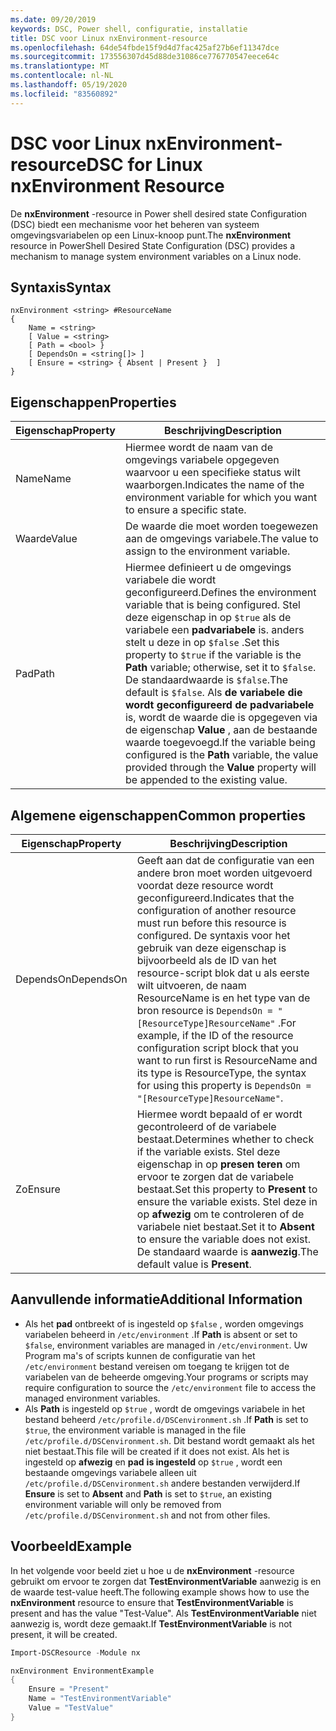 ```yaml
---
ms.date: 09/20/2019
keywords: DSC, Power shell, configuratie, installatie
title: DSC voor Linux nxEnvironment-resource
ms.openlocfilehash: 64de54fbde15f9d4d7fac425af27b6ef11347dce
ms.sourcegitcommit: 173556307d45d88de31086ce776770547eece64c
ms.translationtype: MT
ms.contentlocale: nl-NL
ms.lasthandoff: 05/19/2020
ms.locfileid: "83560892"
---
```

# <a name="dsc-for-linux-nxenvironment-resource"></a><span data-ttu-id="aad1f-103">DSC voor Linux nxEnvironment-resource</span><span class="sxs-lookup"><span data-stu-id="aad1f-103">DSC for Linux nxEnvironment Resource</span></span>

<span data-ttu-id="aad1f-104">De **nxEnvironment** -resource in Power shell desired state Configuration (DSC) biedt een mechanisme voor het beheren van systeem omgevingsvariabelen op een Linux-knoop punt.</span><span class="sxs-lookup"><span data-stu-id="aad1f-104">The **nxEnvironment** resource in PowerShell Desired State Configuration (DSC) provides a mechanism to manage system environment variables on a Linux node.</span></span>

## <a name="syntax"></a><span data-ttu-id="aad1f-105">Syntaxis</span><span class="sxs-lookup"><span data-stu-id="aad1f-105">Syntax</span></span>

```Syntax
nxEnvironment <string> #ResourceName
{
    Name = <string>
    [ Value = <string>
    [ Path = <bool> }
    [ DependsOn = <string[]> ]
    [ Ensure = <string> { Absent | Present }  ]
}
```

## <a name="properties"></a><span data-ttu-id="aad1f-106">Eigenschappen</span><span class="sxs-lookup"><span data-stu-id="aad1f-106">Properties</span></span>

|<span data-ttu-id="aad1f-107">Eigenschap</span><span class="sxs-lookup"><span data-stu-id="aad1f-107">Property</span></span> |<span data-ttu-id="aad1f-108">Beschrijving</span><span class="sxs-lookup"><span data-stu-id="aad1f-108">Description</span></span> |
|---|---|
|<span data-ttu-id="aad1f-109">Name</span><span class="sxs-lookup"><span data-stu-id="aad1f-109">Name</span></span> |<span data-ttu-id="aad1f-110">Hiermee wordt de naam van de omgevings variabele opgegeven waarvoor u een specifieke status wilt waarborgen.</span><span class="sxs-lookup"><span data-stu-id="aad1f-110">Indicates the name of the environment variable for which you want to ensure a specific state.</span></span> |
|<span data-ttu-id="aad1f-111">Waarde</span><span class="sxs-lookup"><span data-stu-id="aad1f-111">Value</span></span> |<span data-ttu-id="aad1f-112">De waarde die moet worden toegewezen aan de omgevings variabele.</span><span class="sxs-lookup"><span data-stu-id="aad1f-112">The value to assign to the environment variable.</span></span> |
|<span data-ttu-id="aad1f-113">Pad</span><span class="sxs-lookup"><span data-stu-id="aad1f-113">Path</span></span> |<span data-ttu-id="aad1f-114">Hiermee definieert u de omgevings variabele die wordt geconfigureerd.</span><span class="sxs-lookup"><span data-stu-id="aad1f-114">Defines the environment variable that is being configured.</span></span> <span data-ttu-id="aad1f-115">Stel deze eigenschap in op `$true` als de variabele een **padvariabele** is. anders stelt u deze in op `$false` .</span><span class="sxs-lookup"><span data-stu-id="aad1f-115">Set this property to `$true` if the variable is the **Path** variable; otherwise, set it to `$false`.</span></span> <span data-ttu-id="aad1f-116">De standaardwaarde is `$false`.</span><span class="sxs-lookup"><span data-stu-id="aad1f-116">The default is `$false`.</span></span> <span data-ttu-id="aad1f-117">Als **de variabele die wordt geconfigureerd de padvariabele** is, wordt de waarde die is opgegeven via de eigenschap **Value** , aan de bestaande waarde toegevoegd.</span><span class="sxs-lookup"><span data-stu-id="aad1f-117">If the variable being configured is the **Path** variable, the value provided through the **Value** property will be appended to the existing value.</span></span> |

## <a name="common-properties"></a><span data-ttu-id="aad1f-118">Algemene eigenschappen</span><span class="sxs-lookup"><span data-stu-id="aad1f-118">Common properties</span></span>

|<span data-ttu-id="aad1f-119">Eigenschap</span><span class="sxs-lookup"><span data-stu-id="aad1f-119">Property</span></span> |<span data-ttu-id="aad1f-120">Beschrijving</span><span class="sxs-lookup"><span data-stu-id="aad1f-120">Description</span></span> |
|---|---|
|<span data-ttu-id="aad1f-121">DependsOn</span><span class="sxs-lookup"><span data-stu-id="aad1f-121">DependsOn</span></span> |<span data-ttu-id="aad1f-122">Geeft aan dat de configuratie van een andere bron moet worden uitgevoerd voordat deze resource wordt geconfigureerd.</span><span class="sxs-lookup"><span data-stu-id="aad1f-122">Indicates that the configuration of another resource must run before this resource is configured.</span></span> <span data-ttu-id="aad1f-123">De syntaxis voor het gebruik van deze eigenschap is bijvoorbeeld als de ID van het resource-script blok dat u als eerste wilt uitvoeren, de naam ResourceName is en het type van de bron resource is `DependsOn = "[ResourceType]ResourceName"` .</span><span class="sxs-lookup"><span data-stu-id="aad1f-123">For example, if the ID of the resource configuration script block that you want to run first is ResourceName and its type is ResourceType, the syntax for using this property is `DependsOn = "[ResourceType]ResourceName"`.</span></span> |
|<span data-ttu-id="aad1f-124">Zo</span><span class="sxs-lookup"><span data-stu-id="aad1f-124">Ensure</span></span> |<span data-ttu-id="aad1f-125">Hiermee wordt bepaald of er wordt gecontroleerd of de variabele bestaat.</span><span class="sxs-lookup"><span data-stu-id="aad1f-125">Determines whether to check if the variable exists.</span></span> <span data-ttu-id="aad1f-126">Stel deze eigenschap in op **presen teren** om ervoor te zorgen dat de variabele bestaat.</span><span class="sxs-lookup"><span data-stu-id="aad1f-126">Set this property to **Present** to ensure the variable exists.</span></span> <span data-ttu-id="aad1f-127">Stel deze in op **afwezig** om te controleren of de variabele niet bestaat.</span><span class="sxs-lookup"><span data-stu-id="aad1f-127">Set it to **Absent** to ensure the variable does not exist.</span></span> <span data-ttu-id="aad1f-128">De standaard waarde is **aanwezig**.</span><span class="sxs-lookup"><span data-stu-id="aad1f-128">The default value is **Present**.</span></span> |

## <a name="additional-information"></a><span data-ttu-id="aad1f-129">Aanvullende informatie</span><span class="sxs-lookup"><span data-stu-id="aad1f-129">Additional Information</span></span>

- <span data-ttu-id="aad1f-130">Als het **pad** ontbreekt of is ingesteld op `$false` , worden omgevings variabelen beheerd in `/etc/environment` .</span><span class="sxs-lookup"><span data-stu-id="aad1f-130">If **Path** is absent or set to `$false`, environment variables are managed in `/etc/environment`.</span></span>
  <span data-ttu-id="aad1f-131">Uw Program ma's of scripts kunnen de configuratie van het `/etc/environment` bestand vereisen om toegang te krijgen tot de variabelen van de beheerde omgeving.</span><span class="sxs-lookup"><span data-stu-id="aad1f-131">Your programs or scripts may require configuration to source the `/etc/environment` file to access the managed environment variables.</span></span>
- <span data-ttu-id="aad1f-132">Als **Path** is ingesteld op `$true` , wordt de omgevings variabele in het bestand beheerd `/etc/profile.d/DSCenvironment.sh` .</span><span class="sxs-lookup"><span data-stu-id="aad1f-132">If **Path** is set to `$true`, the environment variable is managed in the file `/etc/profile.d/DSCenvironment.sh`.</span></span> <span data-ttu-id="aad1f-133">Dit bestand wordt gemaakt als het niet bestaat.</span><span class="sxs-lookup"><span data-stu-id="aad1f-133">This file will be created if it does not exist.</span></span> <span data-ttu-id="aad1f-134">Als het is ingesteld op **afwezig** en **pad** **is ingesteld** op `$true` , wordt een bestaande omgevings variabele alleen uit `/etc/profile.d/DSCenvironment.sh` andere bestanden verwijderd.</span><span class="sxs-lookup"><span data-stu-id="aad1f-134">If **Ensure** is set to **Absent** and **Path** is set to `$true`, an existing environment variable will only be removed from `/etc/profile.d/DSCenvironment.sh` and not from other files.</span></span>

## <a name="example"></a><span data-ttu-id="aad1f-135">Voorbeeld</span><span class="sxs-lookup"><span data-stu-id="aad1f-135">Example</span></span>

<span data-ttu-id="aad1f-136">In het volgende voor beeld ziet u hoe u de **nxEnvironment** -resource gebruikt om ervoor te zorgen dat **TestEnvironmentVariable** aanwezig is en de waarde test-value heeft.</span><span class="sxs-lookup"><span data-stu-id="aad1f-136">The following example shows how to use the **nxEnvironment** resource to ensure that **TestEnvironmentVariable** is present and has the value "Test-Value".</span></span> <span data-ttu-id="aad1f-137">Als **TestEnvironmentVariable** niet aanwezig is, wordt deze gemaakt.</span><span class="sxs-lookup"><span data-stu-id="aad1f-137">If **TestEnvironmentVariable** is not present, it will be created.</span></span>

```powershell
Import-DSCResource -Module nx

nxEnvironment EnvironmentExample
{
    Ensure = "Present"
    Name = "TestEnvironmentVariable"
    Value = "TestValue"
}
```
